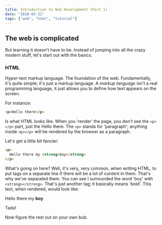 ```yaml
---
title: Introduction to Web Development (Part 1)
date: "2018-03-21"
tags: ["web", "html", "tutorial"]
---
```


## The web is complicated

But learning it doesn't have to be. Instead of jumping into all the crazy modern stuff, let's start out with the basics.

### HTML

Hyper-text markup language. The foundation of the web. Fundamentally, it's quite simple; it's just a markup language. A *markup language* isn't a real programming language, it just allows you to define how text appears on the screen.

For instance:
```html
<p>Hello there</p>
```
Is what HTML looks like. When you 'render' the page, you don't see the `<p></p>` part, just the Hello there. The `<p>` stands for 'paragraph'; anything inside `<p></p>` will be rendered by the browser as a paragraph.

Let's get a little bit fancier:
```html
<p>
  Hello there my <strong>boy</strong>
</p>
```
What's going on here? Well, it's very, very common, when writing HTML, to put tags on a separate line if there will be a lot of content in them. That's why we've separated them. You can see I surrounded the word 'boy' with `<strong></strong>`. That's just another tag; it basically means 'bold'. This text, when rendered, would look like:

Hello there my **boy**

Tada!

Now figure the rest out on your own bub.